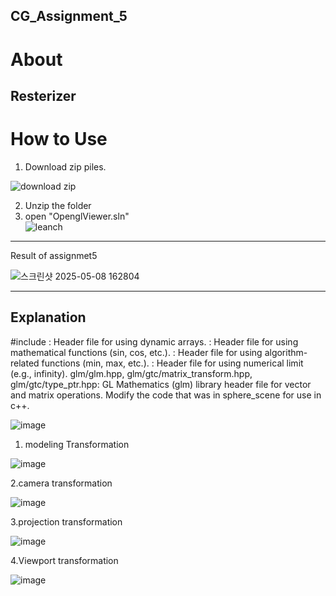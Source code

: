 ## CG_Assignment_5

About
===
Resterizer
---
How to Use
===
1. Download zip piles.  
   
![download zip](https://github.com/user-attachments/assets/3e76e9d2-5325-42a3-ba52-2bb3064c0a58)

2. Unzip the folder  
3. open "OpenglViewer.sln"  
![leanch](https://github.com/user-attachments/assets/1ed43ef3-d812-4b75-809d-fe1077eabf9b)
---
Result of assignmet5

![스크린샷 2025-05-08 162804](https://github.com/user-attachments/assets/50e308e5-d5fb-4091-bbd9-883813461efe)
 
---
Explanation
---
#include
<vector>: Header file for using dynamic arrays.
<cmath>: Header file for using mathematical functions (sin, cos, etc.).
<algorithm>: Header file for using algorithm-related functions (min, max, etc.).
<limits>: Header file for using numerical limit (e.g., infinity).
glm/glm.hpp, glm/gtc/matrix_transform.hpp, glm/gtc/type_ptr.hpp: GL Mathematics (glm) library header file for vector and matrix operations.
Modify the code that was in sphere_scene for use in c++.

![image](https://github.com/user-attachments/assets/4e22b99b-e849-47e0-80d5-cc334bac9b97)

1. modeling Transformation

![image](https://github.com/user-attachments/assets/568e61e2-50f1-4a41-8aee-25a6f40b9339)


2.camera transformation

![image](https://github.com/user-attachments/assets/4a37f260-8576-4ae7-8f2a-f81fdf3b918f)


3.projection transformation

![image](https://github.com/user-attachments/assets/27dfb0d3-04e7-4806-8874-bf1faaac971d)

4.Viewport transformation

![image](https://github.com/user-attachments/assets/e3798e3a-4e33-4073-bc77-d3d9ef89b95a)

